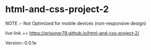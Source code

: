 # html-and-css-project-2
NOTE :- Not Optimized for mobile devices (non-responsive design)



live link == https://prisoner79.github.io/html-and-css-project-2/


Version:-0.0.1e
